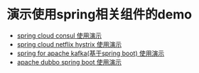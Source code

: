 # 演示使用spring相关组件的demo

- [spring cloud consul 使用演示](https://github.com/li-ze-lin/spring-component-use-demo/tree/cloud-consul)
- [spring cloud netflix hystrix 使用演示](https://github.com/li-ze-lin/spring-component-use-demo/tree/cloud-netflix-hystrix)
- [spring for apache kafka(基于spring boot) 使用演示](https://github.com/li-ze-lin/spring-component-use-demo/tree/kafka)
- [apache dubbo spring boot 使用演示](https://github.com/li-ze-lin/spring-component-use-demo/tree/dubbo)